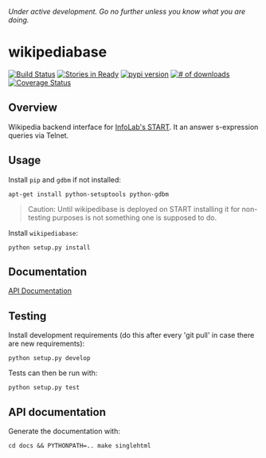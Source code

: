 *Under active development. Go no further unless you know what you are
 doing.*

# wikipediabase

[![Build Status](https://travis-ci.org/infolab-csail/WikipediaBase.svg?branch=master)](https://travis-ci.org/infolab-csail/WikipediaBase)
[![Stories in Ready](https://badge.waffle.io/fakedrake/wikipediabase.png?label=ready)](https://waffle.io/fakedrake/wikipediabase) [![pypi version](https://badge.fury.io/py/wikipediabase.png)](http://badge.fury.io/py/wikipediabase)
[![# of downloads](https://pypip.in/d/wikipediabase/badge.png)](https://crate.io/packages/wikipediabase?version=latest)
[![Coverage Status](https://coveralls.io/repos/infolab-csail/WikipediaBase/badge.svg?branch=master&service=github)](https://coveralls.io/github/infolab-csail/WikipediaBase?branch=master)

## Overview

Wikipedia backend interface for
[InfoLab's START](http://start.mit.edu). It an answer s-expression
queries via Telnet.

## Usage
Install `pip` and `gdbm` if not installed:

    apt-get install python-setuptools python-gdbm

> Caution: Until wikipedibase is deployed on START installing it for non-testing purposes is not something one is supposed to do.

Install `wikipediabase`:

    python setup.py install

## Documentation

[API Documentation](http://wikipediabase.rtfd.org)

## Testing

Install development requirements (do this after every 'git pull' in
case there are new requirements):

    python setup.py develop

Tests can then be run with:

    python setup.py test

## API documentation

Generate the documentation with:

    cd docs && PYTHONPATH=.. make singlehtml
